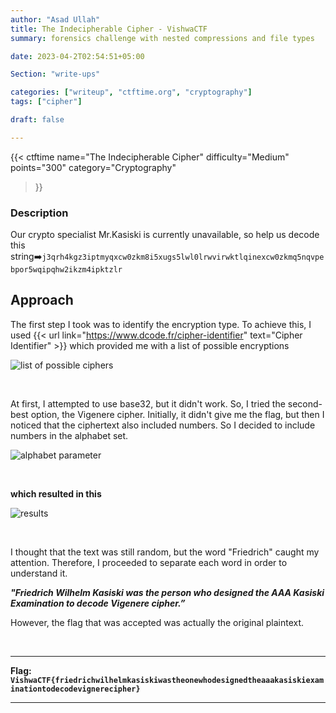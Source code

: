 ```yaml
---
author: "Asad Ullah"
title: The Indecipherable Cipher - VishwaCTF
summary: forensics challenge with nested compressions and file types

date: 2023-04-2T02:54:51+05:00

Section: "write-ups"

categories: ["writeup", "ctftime.org", "cryptography"]
tags: ["cipher"]

draft: false

---
```



{{< 
ctftime 
name="The Indecipherable Cipher" 
difficulty="Medium"  
points="300"
category="Cryptography"
>}}

### **Description**

Our crypto specialist Mr.Kasiski is currently unavailable, so help us decode this string➡️`j3qrh4kgz3iptmyqxcw0zkm8i5xugs5lwl0lrwvirwktlqinexcw0zkmq5nqvpebpor5wqipqhw2ikzm4ipktzlr`

## Approach

The first step I took was to identify the encryption type. To achieve this, I used {{< url link="https://www.dcode.fr/cipher-identifier" text="Cipher Identifier" >}} which provided me with a list of possible encryptions

![list of possible ciphers](/write-ups/ctftime/vigenere-cipher/1.webp#center "list of possible ciphers")

&nbsp;

At first, I attempted to use base32, but it didn't work. So, I tried the second-best option, the Vigenere cipher. Initially, it didn't give me the flag, but then I noticed that the ciphertext also included numbers. So I decided to include numbers in the alphabet set.

![alphabet parameter](/write-ups/ctftime/vigenere-cipher/2.webp#center "alphabet parameter")

&nbsp;

**which resulted in this**

![results](/write-ups/ctftime/vigenere-cipher/3.webp#center "results")

&nbsp;

I thought that the text was still random, but the word "Friedrich" caught my attention. Therefore, I proceeded to separate each word in order to understand it.

***"Friedrich Wilhelm Kasiski was the person who designed the AAA Kasiski Examination to decode Vigenere cipher.”***

However, the flag that was accepted was actually the original plaintext.

&nbsp;

---

**Flag: `VishwaCTF{friedrichwilhelmkasiskiwastheonewhodesignedtheaaakasiskiexaminationtodecodevignerecipher}`**

---

&nbsp;

&nbsp;
